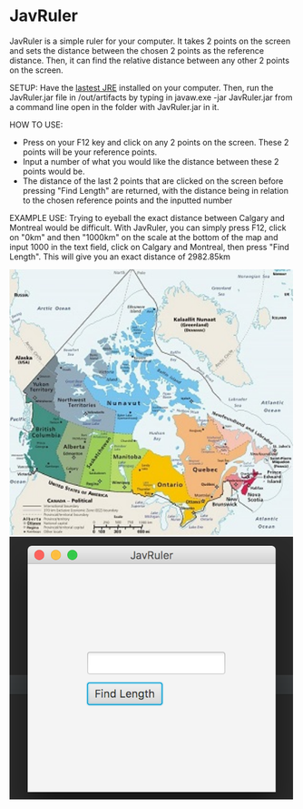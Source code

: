 # JavRuler
JavRuler is a simple ruler for your computer. It takes 2 points on the screen and sets the distance between the chosen 
2 points as the reference distance. Then, it can find the relative distance between any other 2 points on the screen.

SETUP: Have the [lastest JRE](http://www.oracle.com/technetwork/java/javase/downloads/jre8-downloads-2133155.html)
installed on your computer. Then, run the JavRuler.jar file in /out/artifacts by typing in javaw.exe -jar JavRuler.jar from a command line open in the folder with JavRuler.jar in it.

HOW TO USE:
  * Press on your F12 key and click on any 2 points on the screen. These 2 points will be your reference points.
  * Input a number of what you would like the distance between these 2 points would be.
  * The distance of the last 2 points that are clicked on the screen
before pressing "Find Length" are returned, with the distance being in relation to the chosen reference points and the inputted number

EXAMPLE USE:
Trying to eyeball the exact distance between Calgary and Montreal would be difficult. With JavRuler, you can simply
press F12, click on "0km" and then "1000km" on the scale at the bottom of the map and input 1000 in the text field, 
click on Calgary and Montreal, then press 
"Find Length". This will give you an exact distance of 2982.85km

<img src="https://github.com/Ryanfsdf/JavRuler/blob/master/CanadaMap.jpg" width="500">

<img src="https://github.com/Ryanfsdf/JavRuler/blob/master/JavRuler.png" width="500">


